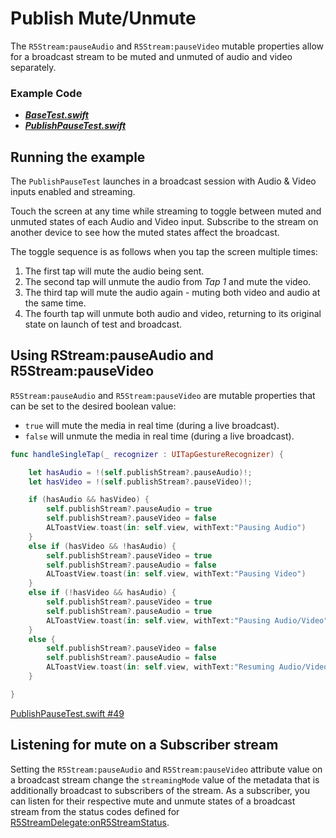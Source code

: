 # Publish Mute/Unmute

The `R5Stream:pauseAudio` and `R5Stream:pauseVideo` mutable properties allow for a broadcast stream to be muted and unmuted of audio and video separately.

### Example Code

- ***[BaseTest.swift](../BaseTest.swift)***
- ***[PublishPauseTest.swift](PublishPauseTest.swift)***

## Running the example

The `PublishPauseTest` launches in a broadcast session with Audio & Video inputs enabled and streaming.

Touch the screen at any time while streaming to toggle between muted and unmuted states of each Audio and Video input. Subscribe to the stream on another device to see how the muted states affect the broadcast.

The toggle sequence is as follows when you tap the screen multiple times:

1. The first tap will mute the audio being sent.
2. The second tap will unmute the audio from _Tap 1_ and mute the video.
3. The third tap will mute the audio again - muting both video and audio at the same time.
4. The fourth tap will unmute both audio and video, returning to its original state on launch of test and broadcast.

## Using RStream:pauseAudio and R5Stream:pauseVideo

`R5Stream:pauseAudio` and `R5Stream:pauseVideo` are mutable properties that can be set to the desired boolean value:

* `true` will mute the media in real time (during a live broadcast).
* `false` will unmute the media in real time (during a live broadcast).

```swift
func handleSingleTap(_ recognizer : UITapGestureRecognizer) {

    let hasAudio = !(self.publishStream?.pauseAudio)!;
    let hasVideo = !(self.publishStream?.pauseVideo)!;

    if (hasAudio && hasVideo) {
        self.publishStream?.pauseAudio = true
        self.publishStream?.pauseVideo = false
        ALToastView.toast(in: self.view, withText:"Pausing Audio")
    }
    else if (hasVideo && !hasAudio) {
        self.publishStream?.pauseVideo = true
        self.publishStream?.pauseAudio = false
        ALToastView.toast(in: self.view, withText:"Pausing Video")
    }
    else if (!hasVideo && hasAudio) {
        self.publishStream?.pauseVideo = true
        self.publishStream?.pauseAudio = true
        ALToastView.toast(in: self.view, withText:"Pausing Audio/Video")
    }
    else {
        self.publishStream?.pauseVideo = false
        self.publishStream?.pauseAudio = false
        ALToastView.toast(in: self.view, withText:"Resuming Audio/Video")
    }

}
```

[PublishPauseTest.swift #49](PublishPauseTest.swift#L49)

## Listening for mute on a Subscriber stream

Setting the `R5Stream:pauseAudio` and `R5Stream:pauseVideo` attribute value on a broadcast stream change the `streamingMode` value of the metadata that is additionally broadcast to subscribers of the stream. As a subscriber, you can listen for their respective mute and unmute states of a broadcast stream from the status codes defined for [R5StreamDelegate:onR5StreamStatus](https://www.red5pro.com/docs/static/ios-streaming/protocol_r5_stream_delegate-p.html).
